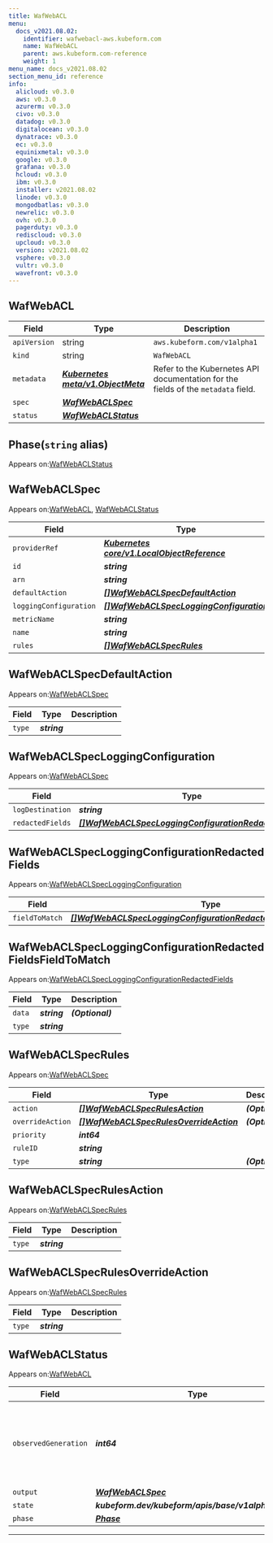```yaml
---
title: WafWebACL
menu:
  docs_v2021.08.02:
    identifier: wafwebacl-aws.kubeform.com
    name: WafWebACL
    parent: aws.kubeform.com-reference
    weight: 1
menu_name: docs_v2021.08.02
section_menu_id: reference
info:
  alicloud: v0.3.0
  aws: v0.3.0
  azurerm: v0.3.0
  civo: v0.3.0
  datadog: v0.3.0
  digitalocean: v0.3.0
  dynatrace: v0.3.0
  ec: v0.3.0
  equinixmetal: v0.3.0
  google: v0.3.0
  grafana: v0.3.0
  hcloud: v0.3.0
  ibm: v0.3.0
  installer: v2021.08.02
  linode: v0.3.0
  mongodbatlas: v0.3.0
  newrelic: v0.3.0
  ovh: v0.3.0
  pagerduty: v0.3.0
  rediscloud: v0.3.0
  upcloud: v0.3.0
  version: v2021.08.02
  vsphere: v0.3.0
  vultr: v0.3.0
  wavefront: v0.3.0
---
```


## WafWebACL
| Field | Type | Description |
| ------ | ----- | ----------- |
| `apiVersion` | string | `aws.kubeform.com/v1alpha1` |
|    `kind` | string | `WafWebACL` |
| `metadata` | ***[Kubernetes meta/v1.ObjectMeta](https://v1-18.docs.kubernetes.io/docs/reference/generated/kubernetes-api/v1.18/#objectmeta-v1-meta)***|Refer to the Kubernetes API documentation for the fields of the `metadata` field.|
| `spec` | ***[WafWebACLSpec](#wafwebaclspec)***||
| `status` | ***[WafWebACLStatus](#wafwebaclstatus)***||
## Phase(`string` alias)

Appears on:[WafWebACLStatus](#wafwebaclstatus)

## WafWebACLSpec

Appears on:[WafWebACL](#wafwebacl), [WafWebACLStatus](#wafwebaclstatus)

| Field | Type | Description |
| ------ | ----- | ----------- |
| `providerRef` | ***[Kubernetes core/v1.LocalObjectReference](https://v1-18.docs.kubernetes.io/docs/reference/generated/kubernetes-api/v1.18/#localobjectreference-v1-core)***||
| `id` | ***string***||
| `arn` | ***string***| ***(Optional)*** |
| `defaultAction` | ***[[]WafWebACLSpecDefaultAction](#wafwebaclspecdefaultaction)***||
| `loggingConfiguration` | ***[[]WafWebACLSpecLoggingConfiguration](#wafwebaclspecloggingconfiguration)***| ***(Optional)*** |
| `metricName` | ***string***||
| `name` | ***string***||
| `rules` | ***[[]WafWebACLSpecRules](#wafwebaclspecrules)***| ***(Optional)*** |
## WafWebACLSpecDefaultAction

Appears on:[WafWebACLSpec](#wafwebaclspec)

| Field | Type | Description |
| ------ | ----- | ----------- |
| `type` | ***string***||
## WafWebACLSpecLoggingConfiguration

Appears on:[WafWebACLSpec](#wafwebaclspec)

| Field | Type | Description |
| ------ | ----- | ----------- |
| `logDestination` | ***string***||
| `redactedFields` | ***[[]WafWebACLSpecLoggingConfigurationRedactedFields](#wafwebaclspecloggingconfigurationredactedfields)***| ***(Optional)*** |
## WafWebACLSpecLoggingConfigurationRedactedFields

Appears on:[WafWebACLSpecLoggingConfiguration](#wafwebaclspecloggingconfiguration)

| Field | Type | Description |
| ------ | ----- | ----------- |
| `fieldToMatch` | ***[[]WafWebACLSpecLoggingConfigurationRedactedFieldsFieldToMatch](#wafwebaclspecloggingconfigurationredactedfieldsfieldtomatch)***||
## WafWebACLSpecLoggingConfigurationRedactedFieldsFieldToMatch

Appears on:[WafWebACLSpecLoggingConfigurationRedactedFields](#wafwebaclspecloggingconfigurationredactedfields)

| Field | Type | Description |
| ------ | ----- | ----------- |
| `data` | ***string***| ***(Optional)*** |
| `type` | ***string***||
## WafWebACLSpecRules

Appears on:[WafWebACLSpec](#wafwebaclspec)

| Field | Type | Description |
| ------ | ----- | ----------- |
| `action` | ***[[]WafWebACLSpecRulesAction](#wafwebaclspecrulesaction)***| ***(Optional)*** |
| `overrideAction` | ***[[]WafWebACLSpecRulesOverrideAction](#wafwebaclspecrulesoverrideaction)***| ***(Optional)*** |
| `priority` | ***int64***||
| `ruleID` | ***string***||
| `type` | ***string***| ***(Optional)*** |
## WafWebACLSpecRulesAction

Appears on:[WafWebACLSpecRules](#wafwebaclspecrules)

| Field | Type | Description |
| ------ | ----- | ----------- |
| `type` | ***string***||
## WafWebACLSpecRulesOverrideAction

Appears on:[WafWebACLSpecRules](#wafwebaclspecrules)

| Field | Type | Description |
| ------ | ----- | ----------- |
| `type` | ***string***||
## WafWebACLStatus

Appears on:[WafWebACL](#wafwebacl)

| Field | Type | Description |
| ------ | ----- | ----------- |
| `observedGeneration` | ***int64***| ***(Optional)*** Resource generation, which is updated on mutation by the API Server.|
| `output` | ***[WafWebACLSpec](#wafwebaclspec)***| ***(Optional)*** |
| `state` | ***kubeform.dev/kubeform/apis/base/v1alpha1.State***| ***(Optional)*** |
| `phase` | ***[Phase](#phase)***| ***(Optional)*** |
---
